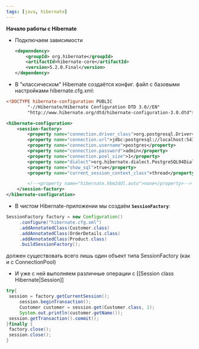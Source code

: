```yaml
---
tags: [java, hibernate]
---
```


**Начало работы с Hibernate**

-   Подключаем зависимости
    
    ```xml
    <depenndency>
    	<groupId> org.hibernate</groupId>
    	<artifactId>hibernate-core</artifactId>
    	<version>5.2.0.Final</version>
    </dependency>
    ```
    
-   В "классическом" Hibernate создаётся конфиг. файл с базовыми настройками hibernate.cfg.xml:
    

```xml
<!DOCTYPE hibernate-configuration PUBLIC
        "-//Hibernate/Hibernate Configuration DTD 3.0//EN"
        "http://www.hibernate.org/dtd/hibernate-configuration-3.0.dtd">

<hibernate-configuration>
    <session-factory>
        <property name="connection.driver_class">org.postgresql.Driver</property>
        <property name="connection.url">jdbc:postgresql://localhost:5432/postgres</property>
        <property name="connection.username">postgres</property>
        <property name="connection.password">admin</property>
	    <property name="connection.pool_size">1</property>
        <property name="dialect">org.hibernate.dialect.PostgreSQL94Dialect</property>
        <property name="show_sql">true</property>
        <property name="current_session_context_class">thread</property>

        <!--<property name="hibernate.hbm2ddl.auto">none</property>-->
    </session-factory>
</hibernate-configuration>
```

- В _чистом_ Hibernate-приложении мы создаём **`SessionFactory`**:

```java
SessionFactory factory = new Configuration()  
	 .configure("hibernate.cfg.xml")  
	 .addAnnotatedClass(Customer.class)  
	 .addAnnotatedClass(OrderDetails.class)  
	 .addAnnotatedClass(Product.class)  
	 .buildSessionFactory();
```
должен существовать всего лишь один объект типа SessionFactory (как и с ConnectionPool)

- И уже с ней выполняем различные операции c [[Session class Hibernate|Session]]
```java
try{  
 session = factory.getCurrentSession();  
	 session.beginTransaction();  
	 Customer customer = session.get(Customer.class, 1);  
	 System.out.println(customer.getName());  
 session.getTransaction().commit();  
}finally {  
 factory.close();  
 session.close();  
}
```